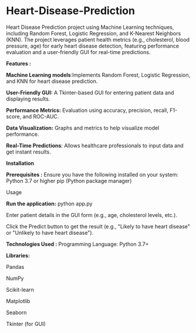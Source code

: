 # Heart-Disease-Prediction
Heart Disease Prediction project using Machine Learning techniques, including Random Forest, Logistic Regression, and K-Nearest Neighbors (KNN). The project leverages patient health metrics (e.g., cholesterol, blood pressure, age) for early heart disease detection, featuring performance evaluation and a user-friendly GUI for real-time predictions.

**Features :**

**Machine Learning models**:Implements Random Forest, Logistic Regression, and KNN for heart disease prediction.

**User-Friendly GUI:** A Tkinter-based GUI for entering patient data and displaying results.

**Performance Metrics:** Evaluation using accuracy, precision, recall, F1-score, and ROC-AUC.

**Data Visualization:** Graphs and metrics to help visualize model performance.

**Real-Time Predictions**: Allows healthcare professionals to input data and get instant results.

**Installation**

**Prerequisites :**
Ensure you have the following installed on your system:
Python 3.7 or higher
pip (Python package manager)

Usage

**Run the application:**
python app.py

Enter patient details in the GUI form (e.g., age, cholesterol levels, etc.).

Click the Predict button to get the result (e.g., "Likely to have heart disease" or "Unlikely to have heart disease").

**Technologies Used :**
Programming Language: Python 3.7+

**Libraries:**

Pandas

NumPy

Scikit-learn

Matplotlib

Seaborn

Tkinter (for GUI)







